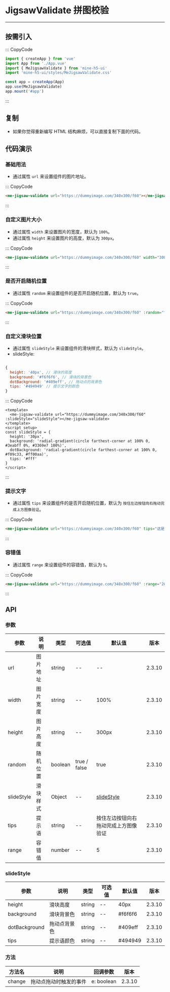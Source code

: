 # JigsawValidate 拼图校验

---

## 按需引入

::: CopyCode

```js
import { createApp } from 'vue'
import App from './App.vue'
import { MeJigsawValidate } from 'mine-h5-ui'
import 'mine-h5-ui/styles/MeJigsawValidate.css'

const app = createApp(App)
app.use(MeJigsawValidate)
app.mount('#app')
```

:::

## 复制

- 如果你觉得重新编写 HTML 结构麻烦，可以直接复制下面的代码。

## 代码演示

### 基础用法

- 通过属性 `url` 来设置组件的图片地址。

::: CopyCode

```html
<me-jigsaw-validate url="https://dummyimage.com/340x300/f60"></me-jigsaw-validate>
```

:::

### 自定义图片大小

- 通过属性 `width` 来设置图片的宽度，默认为 `100%`。
- 通过属性 `height` 来设置图片的高度，默认为 `300px`。

::: CopyCode

```html
<me-jigsaw-validate url="https://dummyimage.com/340x300/f60" width="300px" height="260px"></me-jigsaw-validate>
```

:::

### 是否开启随机位置

- 通过属性 `random` 来设置组件的是否开启随机位置，默认为 `true`。

::: CopyCode

```html
<me-jigsaw-validate url="https://dummyimage.com/340x300/f60" :random="false"></me-jigsaw-validate>
```

:::

### 自定义滑块位置

- 通过属性 `slideStyle` 来设置组件的滑块样式，默认为 `slideStyle`。
- slideStyle:

```js

{
  height: '40px', // 滑块的高度
  background: '#f6f6f6', // 滑块的背景色
  dotBackground: '#409eff', // 拖动点的背景色
  tips: '#494949' // 提示文字的颜色
}
```

::: CopyCode

```vue
<template>
  <me-jigsaw-validate url="https://dummyimage.com/340x300/f60" :slideStyle="slideStyle"></me-jigsaw-validate>
</template>
<script setup>
const slideStyle = {
  height: '30px',
  background: 'radial-gradient(circle farthest-corner at 100% 0, #3eabff 0%, #3369e7 100%)',
  dotBackground: 'radial-gradient(circle farthest-corner at 100% 0, #f09c33, #ff00aa)',
  tips: '#fff'
}
</script>
```

:::

### 提示文字

- 通过属性 `tips` 来设置组件的是否开启随机位置，默认为 `按住左边按钮向右拖动完成上方图像验证`。

::: CopyCode

```html
<me-jigsaw-validate url="https://dummyimage.com/340x300/f60" tips="这是一段提示文字"></me-jigsaw-validate>
```

:::

### 容错值

- 通过属性 `range` 来设置组件的容错值，默认为 `5`。

::: CopyCode

```html
<me-jigsaw-validate url="https://dummyimage.com/340x300/f60" :range="20"></me-jigsaw-validate>
```

:::

## API

### 参数

| 参数       | 说明     | 类型    | 可选值       | 默认值                               | 版本   |
| ---------- | -------- | ------- | ------------ | ------------------------------------ | ------ |
| url        | 图片地址 | string  | --           | --                                   | 2.3.10 |
| width      | 图片宽度 | string  | --           | 100%                                 | 2.3.10 |
| height     | 图片高度 | string  | --           | 300px                                | 2.3.10 |
| random     | 随机位置 | boolean | true / false | true                                 | 2.3.10 |
| slideStyle | 滑块样式 | Object  | --           | [slideStyle](#slideStyle)            | 2.3.10 |
| tips       | 提示语   | string  | --           | 按住左边按钮向右拖动完成上方图像验证 | 2.3.10 |
| range      | 容错值   | number  | --           | 5                                    | 2.3.10 |

<h3 id="slideStyle">slideStyle</h3>

| 参数          | 说明         | 类型   | 可选值 | 默认值  | 版本   |
| ------------- | ------------ | ------ | ------ | ------- | ------ |
| height        | 滑块高度     | string | --     | 40px    | 2.3.10 |
| background    | 滑块背景色   | string | --     | #f6f6f6 | 2.3.10 |
| dotBackground | 拖动点背景色 | string | --     | #409eff | 2.3.10 |
| tips          | 提示语颜色   | string | --     | #494949 | 2.3.10 |

### 方法

| 方法名 | 说明                   | 回调参数   | 版本   |
| ------ | ---------------------- | ---------- | ------ |
| change | 拖动点拖动时触发的事件 | e: boolean | 2.3.10 |
